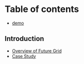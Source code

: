 # Table of contents

* [demo](README.md)

## Introduction

* [Overview of Future Grid](introduction/overview-of-future-grid.md)
* [Case Study](introduction/case-study.md)

